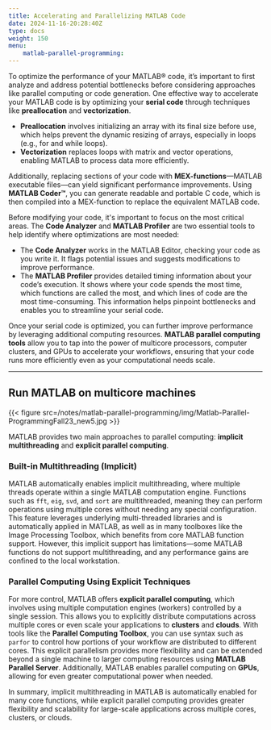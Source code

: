 ```yaml
---
title: Accelerating and Parallelizing MATLAB Code
date: 2024-11-16-20:28:40Z
type: docs 
weight: 150
menu: 
    matlab-parallel-programming:
---
```


To optimize the performance of your MATLAB® code, it’s important to first analyze and address potential bottlenecks before considering approaches like parallel computing or code generation. One effective way to accelerate your MATLAB code is by optimizing your **serial code** through techniques like **preallocation** and **vectorization**.

- **Preallocation** involves initializing an array with its final size before use, which helps prevent the dynamic resizing of arrays, especially in loops (e.g., for and while loops).  
- **Vectorization** replaces loops with matrix and vector operations, enabling MATLAB to process data more efficiently.

Additionally, replacing sections of your code with **MEX-functions**—MATLAB executable files—can yield significant performance improvements. Using **MATLAB Coder™**, you can generate readable and portable C code, which is then compiled into a MEX-function to replace the equivalent MATLAB code.

Before modifying your code, it's important to focus on the most critical areas. The **Code Analyzer** and **MATLAB Profiler** are two essential tools to help identify where optimizations are most needed:

- The **Code Analyzer** works in the MATLAB Editor, checking your code as you write it. It flags potential issues and suggests modifications to improve performance.
- The **MATLAB Profiler** provides detailed timing information about your code’s execution. It shows where your code spends the most time, which functions are called the most, and which lines of code are the most time-consuming. This information helps pinpoint bottlenecks and enables you to streamline your serial code.

Once your serial code is optimized, you can further improve performance by leveraging additional computing resources. **MATLAB parallel computing tools** allow you to tap into the power of multicore processors, computer clusters, and GPUs to accelerate your workflows, ensuring that your code runs more efficiently even as your computational needs scale.

---

## Run MATLAB on multicore machines

{{< figure src=/notes/matlab-parallel-programming/img/Matlab-Parallel-ProgrammingFall23_new5.jpg >}}

MATLAB provides two main approaches to parallel computing: **implicit multithreading** and **explicit parallel computing**.

### Built-in Multithreading (Implicit)
MATLAB automatically enables implicit multithreading, where multiple threads operate within a single MATLAB computation engine. Functions such as `fft`, `eig`, `svd`, and `sort` are multithreaded, meaning they can perform operations using multiple cores without needing any special configuration. This feature leverages underlying multi-threaded libraries and is automatically applied in MATLAB, as well as in many toolboxes like the Image Processing Toolbox, which benefits from core MATLAB function support. However, this implicit support has limitations—some MATLAB functions do not support multithreading, and any performance gains are confined to the local workstation.

### Parallel Computing Using Explicit Techniques
For more control, MATLAB offers **explicit parallel computing**, which involves using multiple computation engines (workers) controlled by a single session. This allows you to explicitly distribute computations across multiple cores or even scale your applications to **clusters** and **clouds**. With tools like the **Parallel Computing Toolbox**, you can use syntax such as `parfor` to control how portions of your workflow are distributed to different cores. This explicit parallelism provides more flexibility and can be extended beyond a single machine to larger computing resources using **MATLAB Parallel Server**. Additionally, MATLAB enables parallel computing on **GPUs**, allowing for even greater computational power when needed.

In summary, implicit multithreading in MATLAB is automatically enabled for many core functions, while explicit parallel computing provides greater flexibility and scalability for large-scale applications across multiple cores, clusters, or clouds.